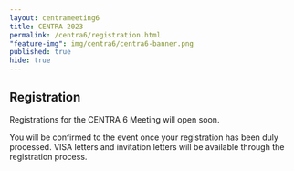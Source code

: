 ```yaml
---
layout: centrameeting6
title: CENTRA 2023
permalink: /centra6/registration.html
"feature-img": img/centra6/centra6-banner.png
published: true
hide: true
---
```



## Registration

Registrations for the CENTRA 6 Meeting will open soon.

You will be confirmed to the event once your registration has been duly processed. VISA letters and invitation letters will be available through the registration process.